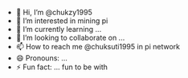 - 👋 Hi, I’m @chukzy1995
- 👀 I’m interested in mining pi
- 🌱 I’m currently learning ...
- 💞️ I’m looking to collaborate on ...
- 📫 How to reach me @chuksuti1995 in pi network 
- 😄 Pronouns: ...
- ⚡ Fun fact: ...
fun to be with
<!---
Chukzy1995/Chukzy1995 is a ✨ special ✨ repository because its `README.md` (this file) appears on your GitHub profile.
You can click the Preview link to take a look at your changes.
--->
